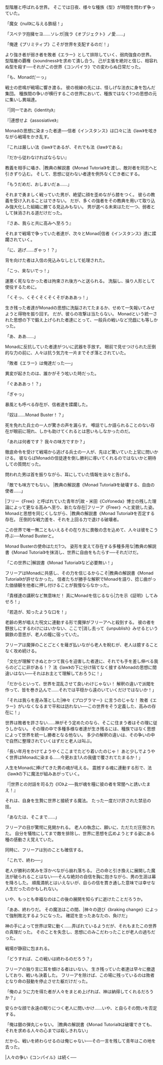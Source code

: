 型階層と呼ばれる世界。
そこでは日夜、様々な種族《型》が時間を問わず争っていた。

「魔女《null》に与える鉄槌！」

「スベテヲ抱擁セヨ……ソレガ|我ラ《オブジェクト》ノ愛……」

「俺達《プリミティブ》こそが世界を支配するのだ！」

より強き者が弱き者を敗者《エラー》として排除していく、弱肉強食の世界。
型階層の覇権《soundness》を求めて潰し合う。
己が主張を絶対と信じ、相容れぬ型を殺す──それがこの世界《コンパイラ》での変わらぬ日常だった。

「も、Monadだーっ」

戦士の悲鳴が戦場に響き渡る。
彼の視線の先には、怪しげな法衣に身を包んだ集団。
種族間の争いが横行するこの世界において、種族ではなく1つの思想の元に集いし異端達。

『|同一であれ《identity》』

『|連想せよ《assosiative》』

Monadの思想に染まった者達──信者《インスタンス》は口々に法《law》を呟きながら戦場をかき乱す。

『これは厳しい法《law》であるが、それでも法《law》である』

『だから従わなければならない』

教義を相手に囁き、|教典の解説書《Monad Tutorial》を渡し、敵対者を同志へと引きずり込む。
そして、思想に従わない者達を例外なく亡き者にする。

「もうだめだ、おしまいだぁ……」

それまで勇ましく戦っていた男が、絶望に顔を歪めながら膝をつく。
彼らの教義を受け入れることはできない。
だが、多くの強者をその教典を用いて取り込み強大化した組織に勝てる見込みもない。
男が選べる未来はただ一つ、弱者として抹消される道だけだった。

『さあ、我らと共に高みへ至ろう』

それまで戦場で争っていた者達が、次々とMonad|信者《インスタンス》達に蹂躙されていく。

「に、逃げ……ぎゃっ！？」

背を向けた者は入信の見込みなしとして処理された。

「こっ、来ないでっ！」

運悪く死ななかった者は拘束され後方へと送られる。
洗脳し、操り人形として使役するために。

「くそっ、くそくそくそくそがあああっ！」

生き残った者達がMonadの思想に洗脳されてたまるか、せめて一矢報いてみせようと得物を振り回す。
だが、彼らの攻撃は当たらない。
Monadという統一された思想の下で鍛え上げられた者達にとって、一般兵の戦いなど児戯にも等しかった。

「あ、ああ……」

Monadに反抗していた者達がついに武器を手放す。
眼前で見せつけられた圧倒的な力の前に、人々は抗う気力を一片までそぎ落とされていた。

「敗者《エラー》は俺達だった──」

異変が起きたのは、誰かがそう呟いた時だった。

「ぐあああっ！？」

「ぎゃっ」

暴風とも呼べる存在が、信者達を蹂躙した。

「奴は……Monad Buster！？」

死を免れた兵士の一人が驚きの声を漏らす。
噂話でしか語られることのない存在が眼前に現れ、しかも助けてくれるとは思いもしなかったのだ。

「あれは何者です？
我々の味方ですか？」

徹底命令を受けて戦場から逃げる兵士の一人が、先ほど驚いていた上官に問いかける。
彼ならばMonadの信徒達を倒し勝利に導いてくれるのではないかと期待しての質問だった。

問われた男は首を振りながら、耳にしていた情報を淡々と告げる。

「敵でも味方でもない。
|教典の解説書《Monad Tutorial》を破壊する、自由の使者……」

|フリー《Free》と呼ばれていた青年が|故・米田《CoYoneda》博士の残した理論によって更なる高みへ至り、新たな存在|フリーア《Freer》へと変貌した姿。
Monadと思想を同じくしながら、|教典の解説書《Monad Tutorial》を否定する存在。
圧倒的な戦力差を、それを上回る力で退ける破壊者。

この世界で唯一無二ともいえるその在り方に畏敬の念を込めて、人々は彼をこう呼ぶ──Monad Busterと。

Monad Busterの使命はただ1つ。
姿形を変えて存在する多種多用な|教典の解説書《Monad Tutorial》を抹消し、世界に自由をもたらす──それだけだ。

「この世界に|解説書《Monad Tutorial》など必要無い！」

フリーアはMonadに共感し、その力を信じるからこそ|教典の解説書《Monad Tutorial》が許せなかった。
信者たちが勝手な解釈でMonadを語り、捻じ曲がった価値観を他者に押し付けることが我慢ならなかった。

「貴様達の講釈など無意味だ！
真にMonadを信じるなら|力を示《証明》してみせろ！」

「若造が、知ったような口を！」

老齢の男が唱えた呪文に連動する形で魔弾がフリーアへと殺到する。
彼の者を野放しにするわけにはいかない、ここで|消し去って《unpublish》みせるという鋼鉄の意思が、老人の瞳に宿っていた。

フリーアは魔弾のことごとくを薙ぎ払いながら老人を睨むが、老人は臆することなく攻め続ける。

「文化が理解できぬとかつて我らを迫害した者達に、それでも手を差し伸べる我らのどこに非がある！？
法《law》の下に分け隔てなく接するMonadの思想に間違いはない──それはお主とて理解しておろうに！」

「だからといって、世界を混乱させて良いわけじゃない！
解釈の違いで派閥を作って、皆を巻き込んで……それでは平穏から遠のいていくだけではないか！」

「それは我らを産み落とした|神々《プログラマー》に言うのじゃな！
敗者《エラー》がいなくなるまで平和は訪れない──この世界をそう定義した、高みの存在に！」

世界は敗者を許さない……神がそう定めたのなら、そこに住まう者はその理に従うしかない。
その理の中で多種多様な者達が生き残るには、種族ではなく思想によって世界を統一し勝者となる他ない。
多少の解釈の違いは、その争いの中で自然に整理されていくはずだと老人は叫ぶ。

「長い年月をかけてようやくここまでたどり着いたのじゃ！
あと少しでようやく世界はMonadに染まる……今更お主1人の我儘で覆されてたまるか！」

人生をMonadに捧げてきた男の魂が吼える。
震撼する魂に連動する形で、法《law》の下に魔法が組みあがっていく。

『|世界との対話を司る力《IO》よ──我が魂を糧に彼の者を常闇へと誘いたまえ！』

それは、自身を生贄に世界と接続する魔法。
たった一度だけ許された禁忌の技。

「あなたは、そこまで……」

フリーアの目が驚愕に見開かれる。
老人の執念に、願いに、ただただ圧倒された。
自分を犠牲にしてまで敵を排除し、世界に思想を広めようとする姿にある種の感動さえ覚えていた。

同時に、フリーアは別のことも確信する。

「これで、終わ──」

老人が勝利の笑みを浮かべながら崩れ落ちる。
己の命と引き換えに展開した魔法が破られることはない──そんな絶対の自信を胸に抱きながら、男の生涯は幕を降ろした。
順風満帆とはいえないが、自らの信を貫き通した意味では幸せな人生だったのかもしれない。

いや、もっとも幸福なのはこの後の展開を知らずに逝けたことだろうか。

「ああ、終わりだ。
その魔法はこの間、|神々の遊び《braking change》によって強制敗北するようになった。
確認を怠ったあなたの、負けだ」

神の手によって世界は常に動く……弄ばれているようだが、それもまたこの世界の真理だった。
そのことを失念し、思想にのみこだわったことが老人の過ちだった。

戦場が静寂に包まれる。

「どうすれば、この戦いは終わるのだろう？」

フリーアの独り言に耳を傾ける者はいない。
生き残っていた者達は早々に撤退しており、戦いも決着した。
フリーアを除けば、この場に残っているのは敗者となり命の鼓動を停止させた躯だけだった。

「俺のように力を得た者が人々をまとめ上げれば、神は納得してくれるだろうか？」

安らかな顔で永遠の眠りにつく老人に問いかけ……いや、と自らその問いを否定する。

「俺は銀の弾丸じゃない。
|教典の解説書《Monad Tutorial》は破壊できても、それを求める人々の心までは殺しきれない」

だから、戦いを終わらせるのは俺じゃない──その一言を残して青年はこの地を去った。

|人々の争い《コンパイル》は続く──
